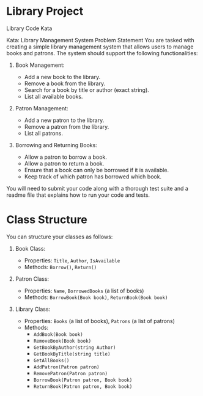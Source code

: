 # Library Project

Library Code Kata

Kata: Library Management System
Problem Statement
You are tasked with creating a simple library management system that allows users to manage books and patrons. The system should support the following functionalities:

1. Book Management:
    - Add a new book to the library.
    - Remove a book from the library.
    - Search for a book by title or author (exact string).
    - List all available books.

2. Patron Management:
    - Add a new patron to the library.
    - Remove a patron from the library.
    - List all patrons.

3. Borrowing and Returning Books:
    - Allow a patron to borrow a book.
    - Allow a patron to return a book.
    - Ensure that a book can only be borrowed if it is available.
    - Keep track of which patron has borrowed which book.

You will need to submit your code along with a thorough test suite and a readme file that explains how to run your code and tests.


# Class Structure

You can structure your classes as follows:
1. Book Class:
    - Properties: `Title`, `Author`, `IsAvailable`
    - Methods: `Borrow()`, `Return()`

2. Patron Class:
    - Properties: `Name`, `BorrowedBooks` (a list of books)
    - Methods: `BorrowBook(Book book)`, `ReturnBook(Book book)`

3. Library Class:
    - Properties: `Books` (a list of books), `Patrons` (a list of patrons)
    - Methods:
        - `AddBook(Book book)`
        - `RemoveBook(Book book)`
        - `GetBookByAuthor(string Author)`
		- `GetBookByTitle(string title)`
        - `GetAllBooks()`
        - `AddPatron(Patron patron)`
        - `RemovePatron(Patron patron)`
        - `BorrowBook(Patron patron, Book book)`
        - `ReturnBook(Patron patron, Book book)`
